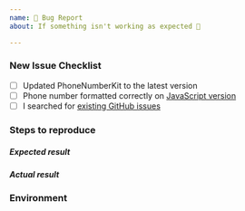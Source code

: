 ```yaml
---
name: 🐛 Bug Report
about: If something isn't working as expected 🤔

---
```


<!-- Thanks for helping PhoneNumberKit! Before you submit your issue, please make sure you followed our checklist and check the appropriate boxes by putting an x in the [ ]: [x] -->

### New Issue Checklist

- [ ] Updated PhoneNumberKit to the latest version
- [ ] Phone number formatted correctly on [JavaScript version](https://htmlpreview.github.io/?https://github.com/google/libphonenumber/blob/master/javascript/i18n/phonenumbers/demo-compiled.html)
- [ ] I searched for [existing GitHub issues](https://github.com/marmelroy/PhoneNumberKit)

### Steps to reproduce
<!-- Please include the steps to reproduce the issue -->

##### Expected result
<!-- What is the expected result? -->

##### Actual result
<!-- What is the actual result? -->

### Environment
<!-- Please describe how you're using the library and which platform: Cocoapods, SPM, manual integration, macOS, iOS, Linux, etc -->